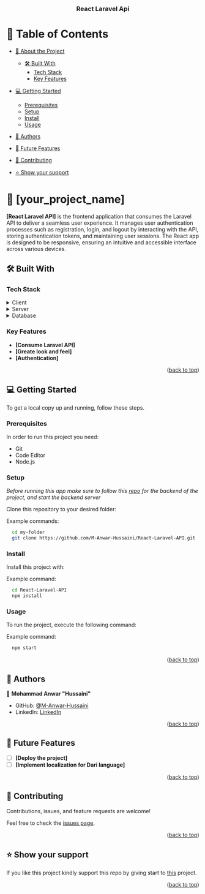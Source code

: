 <a name="readme-top"></a>


<div align="center">
  <br/>

  <h3><b>React Laravel Api</b></h3>

</div>

<!-- TABLE OF CONTENTS -->

# 📗 Table of Contents

- [📖 About the Project](#about-project)
  - [🛠 Built With](#built-with)
    - [Tech Stack](#tech-stack)
    - [Key Features](#key-features)
- [💻 Getting Started](#getting-started)
  - [Prerequisites](#prerequisites)
  - [Setup](#setup)
  - [Install](#install)
  - [Usage](#usage)
  
- [👥 Authors](#authors)
- [🔭 Future Features](#future-features)
- [🤝 Contributing](#contributing)
- [⭐️ Show your support](#support)

<!-- PROJECT DESCRIPTION -->

# 📖 [your_project_name] <a name="about-project"></a>


**[React Laravel API]** is the frontend application that consumes the Laravel API to deliver a seamless user experience. It manages user authentication processes such as registration, login, and logout by interacting with the API, storing authentication tokens, and maintaining user sessions. The React app is designed to be responsive, ensuring an intuitive and accessible interface across various devices.

## 🛠 Built With <a name="built-with"></a>

### Tech Stack <a name="tech-stack"></a>

<details>
  <summary>Client</summary>
  <ul>
    <li><a href="https://reactjs.org/">React.js</a></li>
    <li>HTML5</li>
    <li>CSS</li>
  </ul>
</details>

<details>
  <summary>Server</summary>
  <ul>
    <li>Laravel</li>
  </ul>
</details>

<details>
<summary>Database</summary>
  <ul>
    <li>mysql</li>
  </ul>
</details>

<!-- Features -->

### Key Features <a name="key-features"></a>
- **[Consume Laravel API]**
- **[Greate look and feel]**
- **[Authentication]**

<p align="right">(<a href="#readme-top">back to top</a>)</p>

<!-- LIVE DEMO -->

## 💻 Getting Started <a name="getting-started"></a>

To get a local copy up and running, follow these steps.

### Prerequisites

In order to run this project you need:

- Git
- Code Editor
- Node.js


### Setup

_Before running this app make sure to follow this [repo](https://github.com/M-Anwar-Hussaini/Laravel-API) for the backend of the project, and start the backend server_


Clone this repository to your desired folder:


Example commands:

```sh
  cd my-folder
  git clone https://github.com/M-Anwar-Hussaini/React-Laravel-API.git
```


### Install

Install this project with:


Example command:

```sh
  cd React-Laravel-API
  npm install
```


### Usage

To run the project, execute the following command:


Example command:

```sh
  npm start
```
<p align="right">(<a href="#readme-top">back to top</a>)</p>

<!-- AUTHORS -->

## 👥 Authors <a name="authors"></a>

👤 **Mohammad Anwar "Hussaini"**

- GitHub: [@M-Anwar-Hussaini](https://github.com/M-Anwar-Hussaini)
- LinkedIn: [LinkedIn](https://linkedin.com/in/linkedinhandle)

<p align="right">(<a href="#readme-top">back to top</a>)</p>

<!-- FUTURE FEATURES -->

## 🔭 Future Features <a name="future-features"></a>

- [ ] **[Deploy the project]**
- [ ] **[Implement localization for Dari language]**

<p align="right">(<a href="#readme-top">back to top</a>)</p>

<!-- CONTRIBUTING -->

## 🤝 Contributing <a name="contributing"></a>

Contributions, issues, and feature requests are welcome!

Feel free to check the [issues page](https://github.com/M-Anwar-Hussaini/React-Laravel-API/issues).

<p align="right">(<a href="#readme-top">back to top</a>)</p>

<!-- SUPPORT -->

## ⭐️ Show your support <a name="support"></a>

If you like this project kindly support this repo by giving start to [this](https://github.com/M-Anwar-Hussaini/React-Laravel-API) project.

<p align="right">(<a href="#readme-top">back to top</a>)</p>

